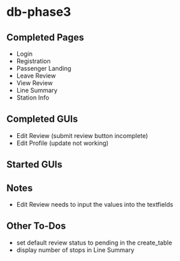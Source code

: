 # db-phase3

## Completed Pages
- Login
- Registration
- Passenger Landing
- Leave Review
- View Review
- Line Summary
- Station Info

## Completed GUIs
- Edit Review (submit review button incomplete)
- Edit Profile (update not working)

## Started GUIs

## Notes
- Edit Review needs to input the  values into the textfields

## Other To-Dos
- set default review status to pending in the create_table
- display number of stops in Line Summary